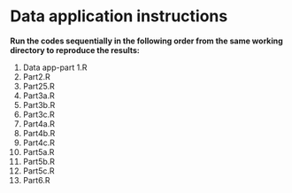 # Data application instructions

**Run the codes sequentially in the following order from the same working directory to reproduce the results:**
1. Data app-part 1.R
2. Part2.R
3. Part25.R
4. Part3a.R
5. Part3b.R
6. Part3c.R
7. Part4a.R
8. Part4b.R
9. Part4c.R
10. Part5a.R
11. Part5b.R
12. Part5c.R
13. Part6.R
